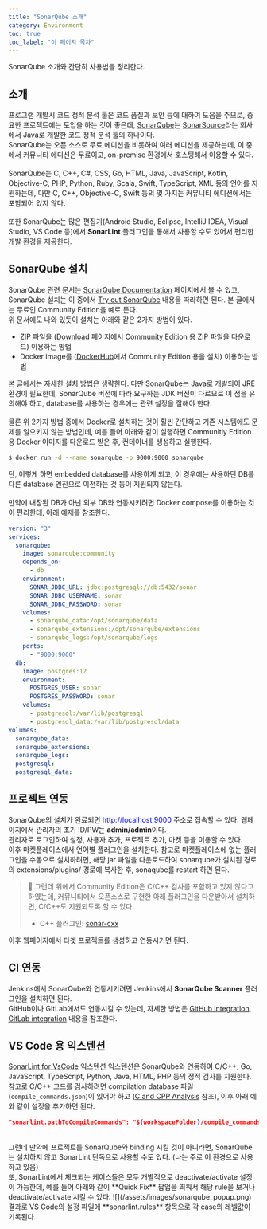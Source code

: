 ```yaml
---
title: "SonarQube 소개"
category: Environment
toc: true
toc_label: "이 페이지 목차"
---
```


SonarQube 소개와 간단히 사용법을 정리한다.

## 소개
프로그램 개발시 코드 정적 분석 툴은 코드 품질과 보안 등에 대하여 도움을 주므로, 중요한 프로젝트에는 도입을 하는 것이 좋은데, [SonarQube](https://www.sonarsource.com/products/sonarqube/)는 [SonarSource](https://www.sonarsource.com/)라는 회사에서 Java로 개발한 코드 정적 분석 툴의 하나이다.  
SonarQube는 오픈 소스로 무료 에디션을 비롯하여 여러 에디션을 제공하는데, 이 중에서 커뮤니티 에디션은 무료이고, on-premise 환경에서 호스팅해서 이용할 수 있다.  
<br>
SonarQube는 C, C++, C#, CSS, Go, HTML, Java, JavaScript, Kotlin, Objective-C, PHP, Python, Ruby, Scala, Swift, TypeScript, XML 등의 언어를 지원하는데, 다만 C, C++, Objective-C, Swift 등의 몇 가지는 커뮤니티 에디션에서는 포함되어 있지 않다.  
<br>
또한 SonarQube는 많은 편집기(Android Studio, Eclipse, IntelliJ IDEA, Visual Studio, VS Code 등)에서 **SonarLint** 플러그인을 통해서 사용할 수도 있어서 편리한 개발 환경을 제공한다.

## SonarQube 설치
SonarQube 관련 문서는 [SonarQube Documentation](https://docs.sonarsource.com/sonarqube/latest/) 페이지에서 볼 수 있고, SonarQube 설치는 이 중에서 [Try out SonarQube](https://docs.sonarsource.com/sonarqube/latest/try-out-sonarqube/) 내용을 따라하면 된다. 본 글에서는 무료인 Community Edition을 예로 든다.  
위 문서에도 나와 있듯이 설치는 아래와 같은 2가지 방법이 있다.
- ZIP 파일을 ([Download](https://www.sonarsource.com/products/sonarqube/downloads/) 페이지에서 Community Edition 용 ZIP 파일을 다운로드) 이용하는 방법
- Docker image를 ([DockerHub](https://hub.docker.com/_/sonarqube/)에서 Community Edition 용을 설치) 이용하는 방법

본 글에서는 자세한 설치 방법은 생략한다. 다만 SonarQube는 Java로 개발되어 JRE 환경이 필요한데, SonarQube 버전에 따라 요구하는 JDK 버전이 다르므로 이 점을 유의해야 하고, database를 사용하는 경우에는 관련 설정을 잘해야 한다.  
<br>
물론 위 2가지 방법 중에서 Docker로 설치하는 것이 훨씬 간단하고 기존 시스템에도 문제를 일으키지 않는 방법인데, 예를 들어 아래와 같이 실행하면 Communitiy Edition 용 Docker 이미지를 다운로드 받은 후, 컨테이너를 생성하고 실행한다.
```sh
$ docker run -d --name sonarqube -p 9000:9000 sonarqube
```
단, 이렇게 하면 embedded database를 사용하게 되고, 이 경우에는 사용하던 DB를 다른 database 엔진으로 이전하는 것 등이 지원되지 않는다.  
<br>
만약에 내장된 DB가 아닌 외부 DB와 연동시키려면 Docker compose를 이용하는 것이 편리한데, 아래 예제를 참조한다.
```yml
version: "3"
services:
  sonarqube:
    image: sonarqube:community
    depends_on:
      - db
    environment:
      SONAR_JDBC_URL: jdbc:postgresql://db:5432/sonar
      SONAR_JDBC_USERNAME: sonar
      SONAR_JDBC_PASSWORD: sonar
    volumes:
      - sonarqube_data:/opt/sonarqube/data
      - sonarqube_extensions:/opt/sonarqube/extensions
      - sonarqube_logs:/opt/sonarqube/logs
    ports:
      - "9000:9000"
  db:
    image: postgres:12
    environment:
      POSTGRES_USER: sonar
      POSTGRES_PASSWORD: sonar
    volumes:
      - postgresql:/var/lib/postgresql
      - postgresql_data:/var/lib/postgresql/data
volumes:
  sonarqube_data:
  sonarqube_extensions:
  sonarqube_logs:
  postgresql:
  postgresql_data:
```

## 프로젝트 연동
SonarQube의 설치가 완료되면 <font color=blue>http://localhost:9000</font> 주소로 접속할 수 있다. 웹페이지에서 관리자의 초기 ID/PW는 **admin/admin**이다.  
관리자로 로그인하여 설정, 사용자 추가, 프로젝트 추가, 마켓 등을 이용할 수 있다.  
이후 마켓플레이스에서 언어별 플러그인을 설치한다. 참고로 마켓플레이스에 없는 플러그인을 수동으로 설치하려면, 해당 jar 파일을 다운로드하여 sonarqube가 설치된 경로의 extensions/plugins/ 경로에 복사한 후, sonaqube를 restart 하면 된다.  
> 🚨 그런데 위에서 Community Edition은 C/C++ 검사를 포함하고 있지 않다고 하였는데, 커뮤니티에서 오픈소스로 구현한 아래 플러그인을 다운받아서 설치하면, C/C++도 지원되도록 할 수 있다.
> - C++ 플러그인: [sonar-cxx](https://github.com/SonarOpenCommunity/sonar-cxx)

이후 웹페이지에서 타겟 프로젝트를 생성하고 연동시키면 된다.

## CI 연동
Jenkins에서 SonarQube와 연동시키려면 Jenkins에서 **SonarQube Scanner** 플러그인을 설치하면 된다.  
GitHub이나 GitLab에서도 연동시킬 수 있는데, 자세한 방법은 [GitHub integration](https://docs.sonarsource.com/sonarqube/latest/devops-platform-integration/github-integration/), [GitLab integration](https://docs.sonarsource.com/sonarqube/latest/devops-platform-integration/gitlab-integration/) 내용을 참조한다.

## VS Code 용 익스텐션
[SonarLint for VsCode](https://github.com/SonarSource/sonarlint-vscode) 익스텐션 익스텐션은 SonarQube와 연동하여 C/C++, Go, JavaScript, TypeScript, Python, Java, HTML, PHP 등의 정적 검사를 지원한다.  
참고로 C/C++ 코드를 검사하려면 compilation database 파일(`compile_commands.json`)이 있어야 하고 ([C and CPP Analysis](https://github.com/SonarSource/sonarlint-vscode/wiki/C-and-CPP-Analysis) 참조), 이후 아래 예와 같이 설정을 추가하면 된다.
```json
"sonarlint.pathToCompileCommands": "${workspaceFolder}/compile_commands.json",
```
<br>
그런데 만약에 프로젝트를 SonarQube와 binding 시킬 것이 아니라면, SonarQube는 설치하지 않고 SonarLint 단독으로 사용할 수도 있다. (나는 주로 이 환경으로 사용하고 있음)  
<br>
또, SonarLint에서 체크되는 케이스들은 모두 개별적으로 deactivate/activate 설정이 가능한데, 예를 들어 아래와 같이 **Quick Fix** 팝업을 띄워서 해당 rule을 보거나 deactivate/activate 시킬 수 있다.  
![](/assets/images/sonarqube_popup.png)  
결과로 VS Code의 설정 파일에 **sonarlint.rules** 항목으로 각 case의 레벨값이 기록된다.
